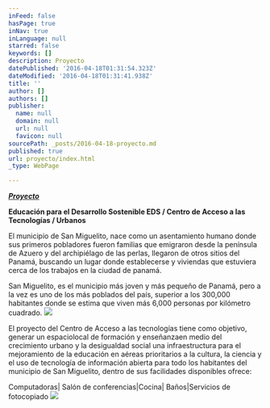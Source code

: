 ```yaml
---
inFeed: false
hasPage: true
inNav: true
inLanguage: null
starred: false
keywords: []
description: Proyecto
datePublished: '2016-04-18T01:31:54.323Z'
dateModified: '2016-04-18T01:31:41.938Z'
title: ''
author: []
authors: []
publisher:
  name: null
  domain: null
  url: null
  favicon: null
sourcePath: _posts/2016-04-18-proyecto.md
published: true
url: proyecto/index.html
_type: WebPage

---
```

_**[Proyecto][0]**_

**Educación para el
Desarrollo Sostenible EDS / Centro de Acceso a las Tecnologías / Urbanos**

El municipio de San Miguelito, nace como un asentamiento
humano donde sus primeros pobladores fueron familias que emigraron desde la
península de Azuero y del archipiélago de las perlas, llegaron de otros sitios
del Panamá, buscando un lugar donde establecerse y viviendas que estuviera
cerca de los trabajos en la ciudad de panamá.

San Miguelito, es el municipio más joven y más pequeño de
Panamá, pero a la vez es uno de los más poblados del país, superior a los
300,000 habitantes donde se estima que viven más 6,000 personas por kilómetro
cuadrado.
![](https://the-grid-user-content.s3-us-west-2.amazonaws.com/3caa3afb-ff8d-4e56-8bb2-ffeca14fb9c5.jpg)

El proyecto del Centro de Acceso a las tecnologías tiene
como objetivo, generar un espaciolocal
de formación y enseñanzaen medio del
crecimiento urbano y la desigualdad social una infraestructura para el
mejoramiento de la educación en aéreas prioritarios a la cultura, la ciencia y
el uso de tecnología de información abierta para todo los habitantes del
municipio de San Miguelito, dentro de sus facilidades disponibles ofrece:

Computadoras| Salón de conferencias|Cocina| Baños|Servicios de fotocopiado
![](https://the-grid-user-content.s3-us-west-2.amazonaws.com/c8191f3b-4f28-4484-9024-41b9dce3b5d0.png)

[0]: null